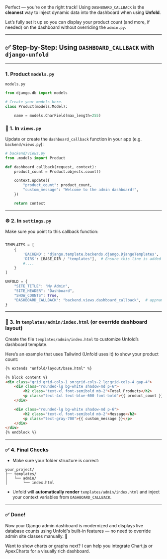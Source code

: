 Perfect — you're on the right track! Using `DASHBOARD_CALLBACK` is the **cleanest** way to inject dynamic data into the dashboard when using **Unfold**.

Let’s fully set it up so you can display your product count (and more, if needed) on the dashboard without overriding the `admin.py`.

---

## ✅ Step-by-Step: Using `DASHBOARD_CALLBACK` with `django-unfold`

---

### 1. Product `models.py`


`models.py`

```python
from django.db import models

# Create your models here.
class Product(models.Model):

    name = models.CharField(max_length=255)
```

### 📁 1. **In `views.py`**

Update or create the `dashboard_callback` function in your app (e.g. `backend/views.py`):

```python
# backend/views.py
from .models import Product

def dashboard_callback(request, context):
    product_count = Product.objects.count()

    context.update({
        "product_count": product_count,
        "custom_message": "Welcome to the admin dashboard!",
    })

    return context
```

---

### ⚙️ 2. **In `settings.py`**

Make sure you point to this callback function:

```python

TEMPLATES = [
    {
        'BACKEND': 'django.template.backends.django.DjangoTemplates',
        'DIRS': [BASE_DIR / "templates"],  # Ensure this line is added
        #....
    }
]

UNFOLD = {
    "SITE_TITLE": "My Admin",
    "SITE_HEADER": "Dashboard",
    "SHOW_COUNTS": True,
    "DASHBOARD_CALLBACK": "backend.views.dashboard_callback",  # appname.views.function_name
}
```

---

### 🧩 3. **In `templates/admin/index.html` (or override dashboard layout)**

Create the file `templates/admin/index.html` to customize Unfold’s dashboard template.

Here’s an example that uses Tailwind (Unfold uses it) to show your product count:

```html
{% extends "unfold/layout/base.html" %}

{% block content %}
<div class="grid grid-cols-1 sm:grid-cols-2 lg:grid-cols-4 gap-4">
    <div class="rounded-lg bg-white shadow-md p-6">
        <h2 class="text-xl font-semibold mb-2">Total Products</h2>
        <p class="text-4xl text-blue-600 font-bold">{{ product_count }}</p>
    </div>

    <div class="rounded-lg bg-white shadow-md p-6">
        <h2 class="text-xl font-semibold mb-2">Message</h2>
        <p class="text-gray-700">{{ custom_message }}</p>
    </div>
</div>
{% endblock %}
```

---

### ✅ 4. **Final Checks**

- Make sure your folder structure is correct:
```
your_project/
├── templates/
│   └── admin/
│       └── index.html
```

- Unfold will **automatically render** `templates/admin/index.html` and inject your context variables from `DASHBOARD_CALLBACK`.

---

### ✅ Done!

Now your Django admin dashboard is modernized and displays live database counts using Unfold's built-in features — no need to override admin site classes manually. 🎉

Want to show charts or graphs next? I can help you integrate Chart.js or ApexCharts for a visually rich dashboard.
